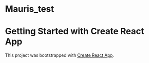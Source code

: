 # Mauris_test

# Getting Started with Create React App

This project was bootstrapped with [Create React App](https://github.com/facebook/create-react-app).
